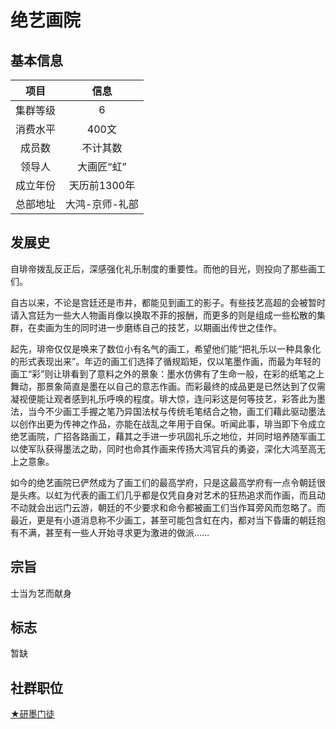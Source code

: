 # 绝艺画院

## 基本信息

项目|信息
:--:|:--:
集群等级|6
消费水平|400文
成员数|不计其数
领导人|大画匠“虹”
成立年份|天历前1300年
总部地址|大鸿-京师-礼部

## 发展史

自琲帝拨乱反正后，深感强化礼乐制度的重要性。而他的目光，则投向了那些画工们。

自古以来，不论是宫廷还是市井，都能见到画工的影子。有些技艺高超的会被暂时请入宫廷为一些大人物画肖像以换取不菲的报酬，而更多的则是组成一些松散的集群，在卖画为生的同时进一步磨练自己的技艺，以期画出传世之佳作。

起先，琲帝仅仅是唤来了数位小有名气的画工，希望他们能“把礼乐以一种具象化的形式表现出来”。年迈的画工们选择了循规蹈矩，仅以笔墨作画，而最为年轻的画工“彩”则让琲看到了意料之外的景象：墨水仿佛有了生命一般，在彩的纸笔之上舞动，那景象简直是墨在以自己的意志作画。而彩最终的成品更是已然达到了仅需凝视便能让观者感到礼乐呼唤的程度。琲大惊，连问彩这是何等技艺，彩答此为墨法，当今不少画工手握之笔乃异国法杖与传统毛笔结合之物，画工们藉此驱动墨法以创作出更为传神之作品，亦能在战乱之年用于自保。听闻此事，琲当即下令成立绝艺画院，广招各路画工，藉其之手进一步巩固礼乐之地位，并同时培养随军画工以使军队获得墨法之助，同时也命其作画来传扬大鸿官兵的勇姿，深化大鸿至高无上之意象。

如今的绝艺画院已俨然成为了画工们的最高学府，只是这最高学府有一点令朝廷很是头疼。以虹为代表的画工们几乎都是仅凭自身对艺术的狂热追求而作画，而且动不动就会出远门云游，朝廷的不少要求和命令都被画工们当作耳旁风而忽略了。而最近，更是有小道消息称不少画工，甚至可能包含虹在内，都对当下昏庸的朝廷抱有不满，甚至有一些人开始寻求更为激进的做派……

## 宗旨

士当为艺而献身

## 标志

暂缺

## 社群职位

<a href="../Artist_Apprentice" target="_blank">★研墨门徒</a>